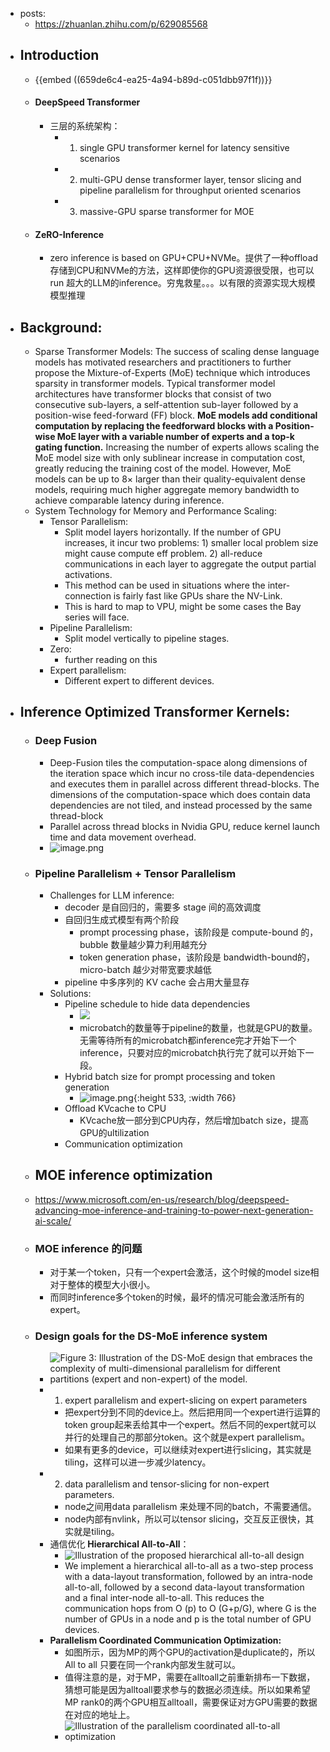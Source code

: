 - posts:
	- https://zhuanlan.zhihu.com/p/629085568
- ## Introduction
	- {{embed ((659de6c4-ea25-4a94-b89d-c051dbb97f1f))}}
	- #### DeepSpeed Transformer
		- 三层的系统架构：
			- 1. single GPU transformer kernel for latency sensitive scenarios
			- 2. multi-GPU dense transformer layer, tensor slicing and pipeline parallelism for throughput oriented scenarios
			- 3. massive-GPU sparse transformer for MOE
	- #### ZeRO-Inference
		- zero inference is based on GPU+CPU+NVMe。提供了一种offload存储到CPU和NVMe的方法，这样即使你的GPU资源很受限，也可以run 超大的LLM的inference。穷鬼救星。。。以有限的资源实现大规模模型推理
- ## Background:
	- Sparse Transformer Models: The success of scaling dense language models has motivated researchers and practitioners to further propose the Mixture-of-Experts (MoE) technique which introduces sparsity in transformer models. Typical transformer model architectures have transformer blocks that consist of two consecutive sub-layers, a self-attention sub-layer followed by a position-wise feed-forward (FF) block. **MoE models add conditional computation by replacing the feedforward blocks with a Position-wise MoE layer with a variable number of experts and a top-k gating function.** Increasing the number of experts allows scaling the MoE model size with only sublinear increase in computation cost, greatly reducing the training cost of the model. However, MoE models can be up to 8× larger than their quality-equivalent dense models, requiring much higher aggregate memory bandwidth to achieve comparable latency during inference.
	- System Technology for Memory and Performance Scaling:
		- Tensor Parallelism:
			- Split model layers horizontally. If the number of GPU increases, it incur two problems: 1) smaller local problem size might cause compute eff problem. 2) all-reduce communications in each layer to aggregate the output partial activations.
			- This method can be used in situations where the inter-connection is fairly fast like GPUs share the NV-Link.
			- This is hard to map to VPU, might be some cases the Bay series will face.
		- Pipeline Parallelism:
			- Split model vertically to pipeline stages.
		- Zero:
			- further reading on this
		- Expert parallelism:
			- Different expert to different devices.
- ## Inference Optimized Transformer Kernels:
	- ### Deep Fusion
		- Deep-Fusion tiles the computation-space along dimensions of the iteration space which incur no cross-tile data-dependencies and executes them in parallel across different thread-blocks. The dimensions of the computation-space which does contain data dependencies are not tiled, and instead processed by the same thread-block
		- Parallel across thread blocks in Nvidia GPU, reduce kernel launch time and data movement overhead.
		- ![image.png](../assets/image_1704627899578_0.png)
	- ### Pipeline Parallelism + Tensor Parallelism
		- Challenges for LLM inference:
			- decoder 是自回归的，需要多 stage 间的高效调度
			- 自回归生成式模型有两个阶段
				- prompt processing phase，该阶段是 compute-bound 的， bubble 数量越少算力利用越充分
				- token generation phase，该阶段是 bandwidth-bound的，micro-batch 越少对带宽要求越低
			- pipeline 中多序列的 KV cache 会占用大量显存
		- Solutions:
			- Pipeline schedule to hide data dependencies
				- ![](https://pica.zhimg.com/80/v2-430423ab06585f406845451a1caf35d1_720w.webp?source=d16d100b)
				- microbatch的数量等于pipeline的数量，也就是GPU的数量。无需等待所有的microbatch都inference完才开始下一个inference，只要对应的microbatch执行完了就可以开始下一段。
			- Hybrid batch size for prompt processing and token generation
				- ![image.png](../assets/image_1704629384047_0.png){:height 533, :width 766}
			- Offload KVcache to CPU
				- KVcache放一部分到CPU内存，然后增加batch size，提高GPU的ultilization
			- Communication optimization
	- ## MOE inference optimization
	- https://www.microsoft.com/en-us/research/blog/deepspeed-advancing-moe-inference-and-training-to-power-next-generation-ai-scale/
	- ### MOE inference 的问题
		- 对于某一个token，只有一个expert会激活，这个时候的model size相对于整体的模型大小很小。
		- 而同时inference多个token的时候，最坏的情况可能会激活所有的expert。
	- ### Design goals for the DS-MoE inference system
		- ![Figure 3: Illustration of the DS-MoE design that embraces the complexity of multi-dimensional parallelism for different partitions (expert and non-expert) of the model.](https://www.microsoft.com/en-us/research/uploads/prod/2022/01/expert-parallelism-1024x570.jpg)
		- 1) expert parallelism and expert-slicing on expert parameters
			- 把expert分到不同的device上。然后把用同一个expert进行运算的token group起来丢给其中一个expert。然后不同的expert就可以并行的处理自己的那部分token。这个就是expert parallelism。
			- 如果有更多的device，可以继续对expert进行slicing，其实就是tiling，这样可以进一步减少latency。
		- 2) data parallelism and tensor-slicing for non-expert parameters.
			- node之间用data parallelism 来处理不同的batch，不需要通信。
			- node内部有nvlink，所以可以tensor slicing，交互反正很快，其实就是tiling。
		- 通信优化 **Hierarchical All-to-All**：
			- ![Illustration of the proposed hierarchical all-to-all design](https://www.microsoft.com/en-us/research/uploads/prod/2022/01/Figure4_DeepSpeed.jpg)
			- We implement a hierarchical all-to-all as a two-step process with a data-layout transformation, followed by an intra-node all-to-all, followed by a second data-layout transformation and a final inter-node all-to-all. This reduces the communication hops from O (p) to O (G+p/G), where G is the number of GPUs in a node and p is the total number of GPU devices.
		- **Parallelism Coordinated Communication Optimization:**
			- 如图所示，因为MP的两个GPU的activation是duplicate的，所以All to all 只要在同一个rank内部发生就可以。
			- 值得注意的是，对于MP，需要在alltoall之前重新排布一下数据，猜想可能是因为alltoall要求参与的数据必须连续。所以如果希望MP rank0的两个GPU相互alltoall，需要保证对方GPU需要的数据在对应的地址上。
			- ![Illustration of the parallelism coordinated all-to-all optimization](https://www.microsoft.com/en-us/research/uploads/prod/2022/01/Figure5_DeepSpeed.png)